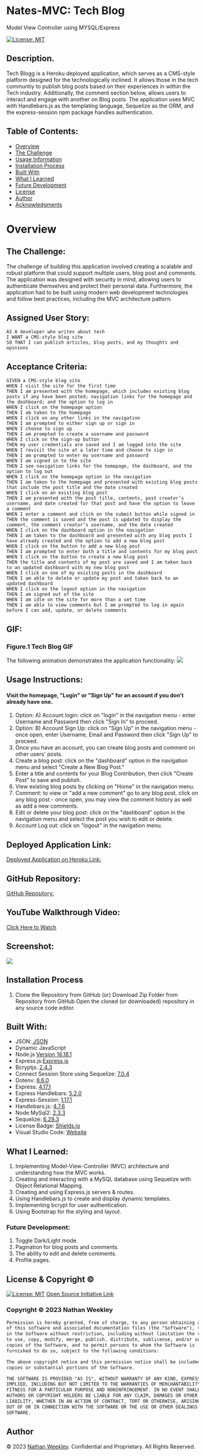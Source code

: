 # Nates-MVC: Tech Blog
Model View Controller using MYSQL/Express

[![License: MIT](https://img.shields.io/badge/License-MIT-yellow.svg)](https://opensource.org/licenses/MIT)

## Description.

Tech Blogg is a Heroku deployed application, which serves as a CMS-style platform designed for the technologically inclined. It allows those in the tech communtiy to publish blog posts based on their experiences in within the Tech industry. Additionally, the comment section below, allows users to interact and engage with another on Blog posts. The application uses MVC with Handlebars.js as the templating language, Sequelize as the ORM, and the express-session npm package handles authentication.

## Table of Contents:
- [Overview](#Overview)
- [The Challenge](#The-Challenge)
- [Usage Information](#Usage-Information)
- [Installation Process](#Installation-Process)
- [Built With](#Built-With)
- [What I Learned](#What-I-Learned)
- [Future Development](#Future-Development)
- [License](#License)
- [Author](#Author)
- [Acknowledgments](#Acknowledgments)

# Overview

## The Challenge:

The challenge of building this application involved creating a scalable and robust platform that could support multiple users, blog post and comments. The application was designed with security in mind, allowing users to authenticate themselves and protect their personal data. Furthermore, the application had to be built using modern web development technologies and follow best practices, including the MVC architecture pattern.

## Assigned User Story:
```
AS A developer who writes about tech
I WANT a CMS-style blog site
SO THAT I can publish articles, blog posts, and my thoughts and opinions
```
## Acceptance Criteria:
```
GIVEN a CMS-style blog site
WHEN I visit the site for the first time
THEN I am presented with the homepage, which includes existing blog posts if any have been posted; navigation links for the homepage and the dashboard; and the option to log in
WHEN I click on the homepage option
THEN I am taken to the homepage
WHEN I click on any other links in the navigation
THEN I am prompted to either sign up or sign in
WHEN I choose to sign up
THEN I am prompted to create a username and password
WHEN I click on the sign-up button
THEN my user credentials are saved and I am logged into the site
WHEN I revisit the site at a later time and choose to sign in
THEN I am prompted to enter my username and password
WHEN I am signed in to the site
THEN I see navigation links for the homepage, the dashboard, and the option to log out
WHEN I click on the homepage option in the navigation
THEN I am taken to the homepage and presented with existing blog posts that include the post title and the date created
WHEN I click on an existing blog post
THEN I am presented with the post title, contents, post creator’s username, and date created for that post and have the option to leave a comment
WHEN I enter a comment and click on the submit button while signed in
THEN the comment is saved and the post is updated to display the comment, the comment creator’s username, and the date created
WHEN I click on the dashboard option in the navigation
THEN I am taken to the dashboard and presented with any blog posts I have already created and the option to add a new blog post
WHEN I click on the button to add a new blog post
THEN I am prompted to enter both a title and contents for my blog post
WHEN I click on the button to create a new blog post
THEN the title and contents of my post are saved and I am taken back to an updated dashboard with my new blog post
WHEN I click on one of my existing posts in the dashboard
THEN I am able to delete or update my post and taken back to an updated dashboard
WHEN I click on the logout option in the navigation
THEN I am signed out of the site
WHEN I am idle on the site for more than a set time
THEN I am able to view comments but I am prompted to log in again before I can add, update, or delete comments
```

## GIF:
### Figure.1 Tech Blog GIF

The following animation demonstrates the application functionality:
![](./public/assets/images/GIF01.gif)

## Usage Instructions:

#### Visit the homepage, "Login" or "Sign Up" for an account if you don't already have one.

1. Option: A) Account login: click on "login" in the navigation menu - enter Username and Password then click "Sign In" to proceed.
1. Option: B) Account Sign Up: click on "Sign Up" in the navigation menu - once open, enter Username, Email and Password then click "Sign Up" to proceed.
2. Once you have an account, you can create blog posts and comment on other users' posts.
3. Create a blog post: click on the "dashboard" option in the navigation menu and select "Create a New Blog Post."
4. Enter a title and contents for your Blog Contribution, then click "Create Post" to save and publish.
5. View existing blog posts by clicking on "Home" in the navigation menu.
6. Comment: to view or "add a new comment" go to any blog post, click on any blog post - once open, you may view the comment history as well as add a new comments.
7. Edit or delete your blog post: click on the "dashboard" option in the navigation menu and select the post you wish to edit or delete.
8. Account Log out: click on "logout" in the navigation menu.

## Deployed Application Link:
[Deployed Application on Heroku Link:](TBD)

## GitHub Repository:
[GitHub Repository:](https://github.com/Nweekley84/Nates-MVC)

## YouTube Walkthrough Video:
[Click Here to Watch](TBD)

## Screenshot:
![](./public/assets/images/SS01.png) 

## Installation Process
1. Clone the Repository from GitHub 
(or) Download Zip Folder from Repository from GitHub
Open the cloned (or downloaded) repository in any source code editor.

## Built With:
- JSON:[ JSON](https://www.npmjs.com/package/json)
- Dynamic JavaScript
- Node.js [Version 16.18.1](https://nodejs.org/en/blog/release/v16.18.1/)
- Express.js:[Express.js](https://expressjs.com/en/starter/installing.html)
- Bcryptjs: [2.4.3](https://www.npmjs.com/package/bcryptjs)
- Connect Session Store using Sequelize: [7.0.4](https://www.npmjs.com/package/connect-session-sequelize)
- Dotenv: [8.6.0](https://www.npmjs.com/package/dotenv)
- Express: [4.17.1](https://www.npmjs.com/package/express)
- Express Handlebars: [5.2.0](https://www.npmjs.com/package/express-handlebars)
- Express-Session: [1.17.1](https://www.npmjs.com/package/express-session)
- Handlebars.js: [4.7.6](https://www.npmjs.com/package/handlebars)
- Node MySql2: [2.3.3](https://www.npmjs.com/package/mysql2)
- Sequelize: [6.29.3](https://www.npmjs.com/package/sequelize)
- License Badge: [Shields.io](https://shields.io/)
- Visual Studio Code: [Website](https://code.visualstudio.com/)

## What I Learned:
1. Implementing Model-View-Controller (MVC) architecture and understanding how the MVC works.
2. Creating and interacting with a MySQL database using Sequelize with Object Relational Mapping.
3. Creating and using Express.js servers & routes.
4. Using Handlebars.js to create and display dynamic templates.
5. Implementing bcrypt for user authentication.
6. Using Bootstrap for the styling and layout.

### Future Development:
1. Toggle Dark/Light mode.
2. Pagination for blog posts and comments.
3. The ability to edit and delete comments.
4. Profile pages.

## License & Copyright ©
  
[![License: MIT](https://img.shields.io/badge/License-MIT-yellow.svg)](https://opensource.org/licenses/MIT) [Open Source Initiative Link](https://opensource.org/licenses/MIT)

### Copyright © 2023 Nathan Weekley
```md
Permission is hereby granted, free of charge, to any person obtaining a copy
of this software and associated documentation files (the "Software"), to deal
in the Software without restriction, including without limitation the rights
to use, copy, modify, merge, publish, distribute, sublicense, and/or sell
copies of the Software, and to permit persons to whom the Software is
furnished to do so, subject to the following conditions:

The above copyright notice and this permission notice shall be included in all
copies or substantial portions of the Software.

THE SOFTWARE IS PROVIDED "AS IS", WITHOUT WARRANTY OF ANY KIND, EXPRESS OR
IMPLIED, INCLUDING BUT NOT LIMITED TO THE WARRANTIES OF MERCHANTABILITY,
FITNESS FOR A PARTICULAR PURPOSE AND NONINFRINGEMENT. IN NO EVENT SHALL THE
AUTHORS OR COPYRIGHT HOLDERS BE LIABLE FOR ANY CLAIM, DAMAGES OR OTHER
LIABILITY, WHETHER IN AN ACTION OF CONTRACT, TORT OR OTHERWISE, ARISING FROM,
OUT OF OR IN CONNECTION WITH THE SOFTWARE OR THE USE OR OTHER DEALINGS IN THE
SOFTWARE.
```

## Author

© 2023 [Nathan Weekley](https://github.com/Nweekley84). Confidential and Proprietary. All Rights Reserved.
